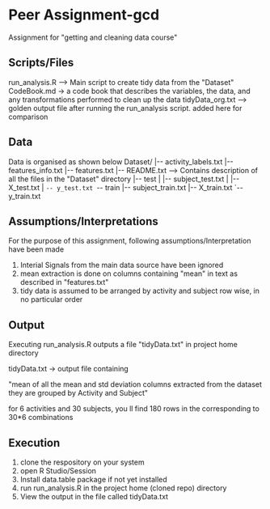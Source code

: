 Peer Assignment-gcd
==================

Assignment for "getting and cleaning data course"

Scripts/Files
----------
run_analysis.R --> Main script to create tidy data from the "Dataset"
CodeBook.md -> a code book that describes 
		the variables, 
		the data, and 
		any transformations performed to clean up the data
tidyData_org.txt --> golden output file after running the run_analysis script. added here for comparison

Data
----------
Data is organised as shown below
	Dataset/
	|-- activity_labels.txt
	|-- features_info.txt
	|-- features.txt
	|-- README.txt   --> Contains description of all the files in the "Dataset" directory
	|-- test
	|   |-- subject_test.txt
	|   |-- X_test.txt
	|   `-- y_test.txt
	`-- train
	    |-- subject_train.txt
	    |-- X_train.txt
	    `-- y_train.txt

Assumptions/Interpretations
---------------
For the purpose of this assignment, following assumptions/Interpretation have been made
1. Interial Signals from the main data source have been ignored
2. mean extraction is done on columns containing "mean" in text as described in "features.txt"
3. tidy data is assumed to be arranged by activity and subject row wise, in no particular order

Output
----------
Executing run_analysis.R outputs a file "tidyData.txt" in project home directory

tidyData.txt -> output file containing 

"mean of all the mean and std deviation columns extracted from the dataset 
they are grouped by Activity and Subject"

for 6 activities and 30 subjects, you ll find 180 rows in the corresponding to 30*6 combinations


Execution
-----------
1. clone the respository on your system
2. open R Studio/Session
3. Install data.table package if not yet installed
4. run run_analysis.R in the project home (cloned repo) directory
5. View the output in the file called tidyData.txt

